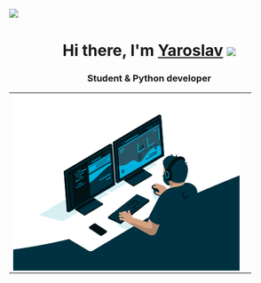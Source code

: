 ![](https://komarev.com/ghpvc/?username=BaksNprogrammer)
<h1 align="center">Hi there, I'm <a href="https://i.pinimg.com/originals/18/a4/94/18a4949fc9c8067172d3b96e302e7097.gif" target="_blank">Yaroslav</a> 
<img src="[https://github.com/blackcater/blackcater/raw/main/images/Hi.gif](https://i.pinimg.com/originals/18/a4/94/18a4949fc9c8067172d3b96e302e7097.gif)" height="32"/></h1>
<h3 align="center">Student & Python developer</h3>
<table>
  <tr>
    <td>
      <img align="center" alt="GIF" src="https://github.com/NuCleoids/NuCleoids/blob/main/code.gif?raw=true" width="408" height="318"/>
    </td>
    <td></td>
    </td>
  </tr>
</table>
